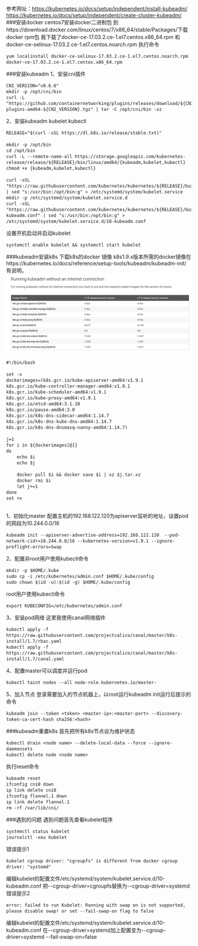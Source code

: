 参考网址：https://kubernetes.io/docs/setup/independent/install-kubeadm/
https://kubernetes.io/docs/setup/independent/create-cluster-kubeadm/
###安装docker
centos7安装docker二进制包
到https://download.docker.com/linux/centos/7/x86_64/stable/Packages/下载docker rpm包
我下载了docker-ce-17.03.2.ce-1.el7.centos.x86_64.rpm 和 docker-ce-selinux-17.03.2.ce-1.el7.centos.noarch.rpm
执行命令
```
yum localinstall docker-ce-selinux-17.03.2.ce-1.el7.centos.noarch.rpm docker-ce-17.03.2.ce-1.el7.centos.x86_64.rpm
```
###安装kubeadm
1、安装cni插件
```
CNI_VERSION="v0.6.0"
mkdir -p /opt/cni/bin
curl -L "https://github.com/containernetworking/plugins/releases/download/${CNI_VERSION}/cni-plugins-amd64-${CNI_VERSION}.tgz" | tar -C /opt/cni/bin -xz
```
2、安装kubeadm kubelet kubectl
```
RELEASE="$(curl -sSL https://dl.k8s.io/release/stable.txt)"

mkdir -p /opt/bin
cd /opt/bin
curl -L --remote-name-all https://storage.googleapis.com/kubernetes-release/release/${RELEASE}/bin/linux/amd64/{kubeadm,kubelet,kubectl}
chmod +x {kubeadm,kubelet,kubectl}

curl -sSL "https://raw.githubusercontent.com/kubernetes/kubernetes/${RELEASE}/build/debs/kubelet.service" | sed "s:/usr/bin:/opt/bin:g" > /etc/systemd/system/kubelet.service
mkdir -p /etc/systemd/system/kubelet.service.d
curl -sSL "https://raw.githubusercontent.com/kubernetes/kubernetes/${RELEASE}/build/debs/10-kubeadm.conf" | sed "s:/usr/bin:/opt/bin:g" > /etc/systemd/system/kubelet.service.d/10-kubeadm.conf
```
设置开机启动并启动kubelet
```
systemctl enable kubelet && systemctl start kubelet
```
###kubeadm安装k8s
下载k8s的docker 镜像
k8s1.9.x版本所需的docker镜像在https://kubernetes.io/docs/reference/setup-tools/kubeadm/kubeadm-init/ 有说明。
![k8s](./images/k8s.png "k8s")
```
#!/bin/bash

set -x
dockerimages=(k8s.gcr.io/kube-apiserver-amd64:v1.9.1
k8s.gcr.io/kube-controller-manager-amd64:v1.9.1
k8s.gcr.io/kube-scheduler-amd64:v1.9.1
k8s.gcr.io/kube-proxy-amd64:v1.9.1
k8s.gcr.io/etcd-amd64:3.1.10
k8s.gcr.io/pause-amd64:3.0
k8s.gcr.io/k8s-dns-sidecar-amd64:1.14.7
k8s.gcr.io/k8s-dns-kube-dns-amd64:1.14.7
k8s.gcr.io/k8s-dns-dnsmasq-nanny-amd64:1.14.7)

j=1
for i in ${dockerimages[@]}
do
    echo $i
    echo $j

    docker pull $i && docker save $i | xz $j.tar.xz
    docker rmi $i
    let j+=1
done
set +x


```
1、初始化master
配置主机的192.168.122.120为apiserver监听的地址，设置pod的网段为10.244.0.0/16
```
kubeadm init --apiserver-advertise-address=192.168.122.120  --pod-network-cidr=10.244.0.0/16 --kubernetes-version=v1.9.1 --ignore-preflight-errors=Swap
```
2、配置非root用户使用kubectl命令
```
mkdir -p $HOME/.kube
sudo cp -i /etc/kubernetes/admin.conf $HOME/.kube/config
sudo chown $(id -u):$(id -g) $HOME/.kube/config
```
root用户使用kubectl命令
```
export KUBECONFIG=/etc/kubernetes/admin.conf
```
3、安装pod网络
这里我使用canal网络插件
```
kubectl apply -f https://raw.githubusercontent.com/projectcalico/canal/master/k8s-install/1.7/rbac.yaml
kubectl apply -f https://raw.githubusercontent.com/projectcalico/canal/master/k8s-install/1.7/canal.yaml
```
4、配置master可以调度并运行pod
```
kubectl taint nodes --all node-role.kubernetes.io/master-
```
5、加入节点
登录需要加入的节点机器上，以root运行kubeadm init运行后提示的命令
```
kubeadm join --token <token> <master-ip>:<master-port> --discovery-token-ca-cert-hash sha256:<hash>
```
###kubeadm重置k8s
首先把所有k8s节点设为维护状态
```
kubectl drain <node name> --delete-local-data --force --ignore-daemonsets
kubectl delete node <node name>
```
执行reset命令
```
kubeadm reset
ifconfig cni0 down
ip link delete cni0
ifconfig flannel.1 down
ip link delete flannel.1
rm -rf /var/lib/cni/
```
###遇到的问题
遇到问题首先查看kubelet程序
```
systemctl status kubelet
journalctl -xeu kubelet
```
错误提示1
```
kubelet cgroup driver: "cgroupfs" is different from docker cgroup driver: "systemd"
```
编辑kubelet的配置文件/etc/systemd/system/kubelet.service.d/10-kubeadm.conf
把--cgroup-driver=cgroupfs替换为--cgroup-driver=systemd
错误提示2
```
error: failed to run Kubelet: Running with swap on is not supported, please disable swap! or set --fail-swap-on flag to false
```
编辑kubelet的配置文件/etc/systemd/system/kubelet.service.d/10-kubeadm.conf
在--cgroup-driver=systemd加上配置变为--cgroup-driver=systemd --fail-swap-on=false